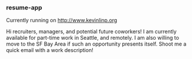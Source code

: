 ### resume-app

Currently running on http://www.kevinlinp.org

Hi recruiters, managers, and potential future coworkers! I am currently available for part-time work in Seattle, and remotely. I am also willing to move to the SF Bay Area if such an opportunity presents itself. Shoot me a quick email with a work description!

